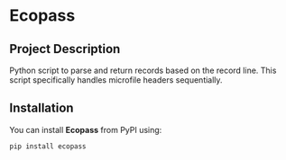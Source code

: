 # Ecopass

## Project Description
Python script to parse and return records based on the record line. This script specifically handles microfile headers sequentially.

## Installation

You can install **Ecopass** from PyPI using:

```bash
pip install ecopass
